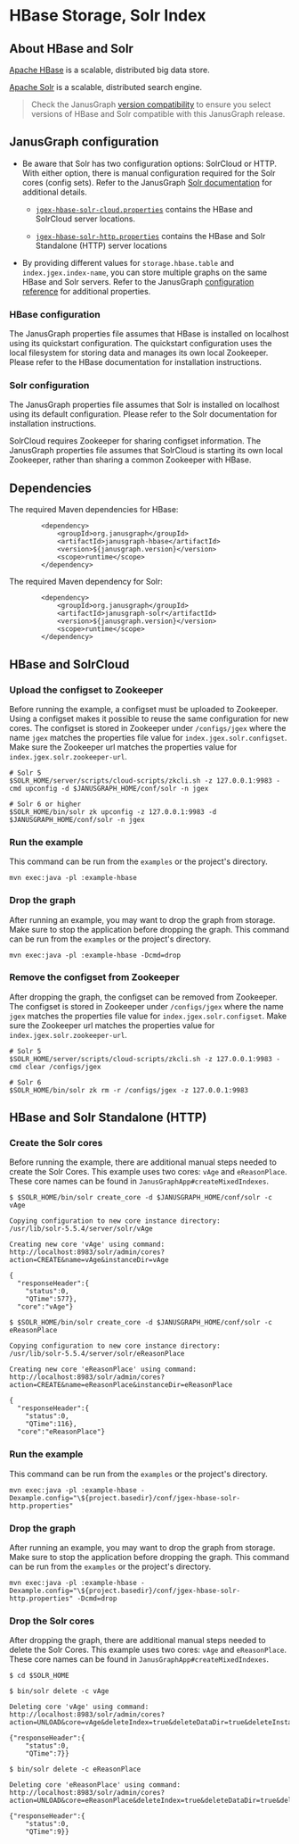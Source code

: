 # HBase Storage, Solr Index

## About HBase and Solr

[Apache HBase](https://hbase.apache.org/) is a scalable, distributed big data
store.

[Apache Solr](https://lucene.apache.org/solr/) is a scalable, distributed
search engine.

> Check the JanusGraph [version compatibility](https://docs.janusgraph.org/changelog/#version-compatibility)
to ensure you select versions of HBase and Solr compatible with this
JanusGraph release.

## JanusGraph configuration

* Be aware that Solr has two configuration options: SolrCloud or HTTP. With
either option, there is manual configuration required for the Solr cores (config
sets). Refer to the JanusGraph [Solr documentation](https://docs.janusgraph.org/index-backend/solr/)
for additional details.

    * [`jgex-hbase-solr-cloud.properties`](conf/jgex-hbase-solr-cloud.properties)
    contains the HBase and SolrCloud server locations.

    * [`jgex-hbase-solr-http.properties`](conf/jgex-hbase-solr-http.properties)
    contains the HBase and Solr Standalone (HTTP) server locations

* By providing different values for `storage.hbase.table` and `index.jgex.index-name`,
you can store multiple graphs on the same HBase and Solr servers. Refer to
the JanusGraph [configuration reference](https://docs.janusgraph.org/basics/configuration-reference/)
for additional properties.

### HBase configuration

The JanusGraph properties file assumes that HBase is installed on localhost
using its quickstart configuration. The quickstart configuration uses the
local filesystem for storing data and manages its own local Zookeeper. Please
refer to the HBase documentation for installation instructions.

### Solr configuration

The JanusGraph properties file assumes that Solr is installed on localhost
using its default configuration. Please refer to the Solr documentation for
installation instructions.

SolrCloud requires Zookeeper for sharing configset information. The JanusGraph
properties file assumes that SolrCloud is starting its own local Zookeeper,
rather than sharing a common Zookeeper with HBase.

## Dependencies

The required Maven dependencies for HBase:

```
        <dependency>
            <groupId>org.janusgraph</groupId>
            <artifactId>janusgraph-hbase</artifactId>
            <version>${janusgraph.version}</version>
            <scope>runtime</scope>
        </dependency>
```

The required Maven dependency for Solr:

```
        <dependency>
            <groupId>org.janusgraph</groupId>
            <artifactId>janusgraph-solr</artifactId>
            <version>${janusgraph.version}</version>
            <scope>runtime</scope>
        </dependency>
```

## HBase and SolrCloud

### Upload the configset to Zookeeper

Before running the example, a configset must be uploaded to Zookeeper.
Using a configset makes it possible to reuse the same configuration for new
cores. The configset is stored in Zookeeper under `/configs/jgex` where the
name `jgex` matches the properties file value for `index.jgex.solr.configset`.
Make sure the Zookeeper url matches the properties value for `index.jgex.solr.zookeeper-url`.

```
# Solr 5
$SOLR_HOME/server/scripts/cloud-scripts/zkcli.sh -z 127.0.0.1:9983 -cmd upconfig -d $JANUSGRAPH_HOME/conf/solr -n jgex

# Solr 6 or higher
$SOLR_HOME/bin/solr zk upconfig -z 127.0.0.1:9983 -d $JANUSGRAPH_HOME/conf/solr -n jgex
```

### Run the example

This command can be run from the `examples` or the project's directory.

```
mvn exec:java -pl :example-hbase
```

### Drop the graph

After running an example, you may want to drop the graph from storage. Make
sure to stop the application before dropping the graph. This command can be
run from the `examples` or the project's directory.

```
mvn exec:java -pl :example-hbase -Dcmd=drop
```

### Remove the configset from Zookeeper

After dropping the graph, the configset can be removed from Zookeeper.
The configset is stored in Zookeeper under `/configs/jgex` where the name
`jgex` matches the properties file value for `index.jgex.solr.configset`.
Make sure the Zookeeper url matches the properties value for `index.jgex.solr.zookeeper-url`.

```
# Solr 5
$SOLR_HOME/server/scripts/cloud-scripts/zkcli.sh -z 127.0.0.1:9983 -cmd clear /configs/jgex

# Solr 6
$SOLR_HOME/bin/solr zk rm -r /configs/jgex -z 127.0.0.1:9983
```


## HBase and Solr Standalone (HTTP)

### Create the Solr cores

Before running the example, there are additional manual steps needed to create
the Solr Cores. This example uses two cores: `vAge` and `eReasonPlace`. These
core names can be found in `JanusGraphApp#createMixedIndexes`.

```
$ $SOLR_HOME/bin/solr create_core -d $JANUSGRAPH_HOME/conf/solr -c vAge

Copying configuration to new core instance directory:
/usr/lib/solr-5.5.4/server/solr/vAge

Creating new core 'vAge' using command:
http://localhost:8983/solr/admin/cores?action=CREATE&name=vAge&instanceDir=vAge

{
  "responseHeader":{
    "status":0,
    "QTime":577},
  "core":"vAge"}

$ $SOLR_HOME/bin/solr create_core -d $JANUSGRAPH_HOME/conf/solr -c eReasonPlace

Copying configuration to new core instance directory:
/usr/lib/solr-5.5.4/server/solr/eReasonPlace

Creating new core 'eReasonPlace' using command:
http://localhost:8983/solr/admin/cores?action=CREATE&name=eReasonPlace&instanceDir=eReasonPlace

{
  "responseHeader":{
    "status":0,
    "QTime":116},
  "core":"eReasonPlace"}
```

### Run the example

This command can be run from the `examples` or the project's directory.

```
mvn exec:java -pl :example-hbase -Dexample.config="\${project.basedir}/conf/jgex-hbase-solr-http.properties"
```

### Drop the graph

After running an example, you may want to drop the graph from storage. Make
sure to stop the application before dropping the graph. This command can be
run from the `examples` or the project's directory.

```
mvn exec:java -pl :example-hbase -Dexample.config="\${project.basedir}/conf/jgex-hbase-solr-http.properties" -Dcmd=drop
```

### Drop the Solr cores

After dropping the graph, there are additional manual steps needed to delete
the Solr Cores. This example uses two cores: `vAge` and `eReasonPlace`. These
core names can be found in `JanusGraphApp#createMixedIndexes`.

```
$ cd $SOLR_HOME

$ bin/solr delete -c vAge

Deleting core 'vAge' using command:
http://localhost:8983/solr/admin/cores?action=UNLOAD&core=vAge&deleteIndex=true&deleteDataDir=true&deleteInstanceDir=true

{"responseHeader":{
    "status":0,
    "QTime":7}}

$ bin/solr delete -c eReasonPlace

Deleting core 'eReasonPlace' using command:
http://localhost:8983/solr/admin/cores?action=UNLOAD&core=eReasonPlace&deleteIndex=true&deleteDataDir=true&deleteInstanceDir=true

{"responseHeader":{
    "status":0,
    "QTime":9}}
```
